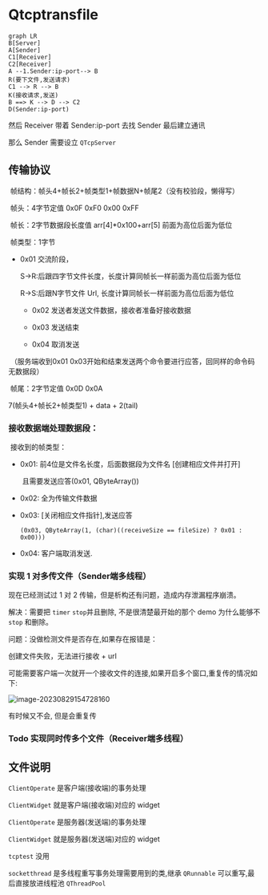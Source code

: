 # Qtcptransfile

```mermaid
graph LR
B[Server]
A[Sender]
C1[Receiver]
C2[Receiver]
A --1.Sender:ip-port--> B
R(要下文件,发送请求)
C1 --> R --> B
K(接收请求,发送)
B ==> K --> D --> C2
D(Sender:ip-port)
```

然后 Receiver 带着 Sender:ip-port 去找 Sender 最后建立通讯

那么 Sender 需要设立 `QTcpServer`

## 传输协议



​    帧结构：帧头4+帧长2+帧类型1+帧数据N+帧尾2（没有校验段，懒得写）

​    帧头：4字节定值 0x0F 0xF0 0x00 0xFF

​    帧长：2字节数据段长度值 arr[4]*0x100+arr[5] 前面为高位后面为低位

​    帧类型：1字节

   - 0x01 交流阶段，

     S->R:后跟四字节文件长度，长度计算同帧长一样前面为高位后面为低位

     R->S:后跟N字节文件 Url, 长度计算同帧长一样前面为高位后面为低位

        - 0x02 发送者发送文件数据，接收者准备好接收数据

        - 0x03 发送结束

        - 0x04 取消发送

​    （服务端收到0x01 0x03开始和结束发送两个命令要进行应答，回同样的命令码无数据段）

​    帧尾：2字节定值 0x0D 0x0A

7(帧头4+帧长2+帧类型1) + data + 2(tail)

### 接收数据端处理数据段：

​	接收到的帧类型：

- 0x01: 前4位是文件名长度，后面数据段为文件名 [创建相应文件并打开]

  ​		且需要发送应答(0x01, QByteArray())

- 0x02: 全为传输文件数据

- 0x03: [关闭相应文件指针],发送应答

  `(0x03, QByteArray(1, (char)((receiveSize == fileSize) ? 0x01 : 0x00)))`

- 0x04: 客户端取消发送.



### 实现 1 对多传文件（Sender端多线程）

现在已经测试过 1 对 2 传输，但是析构还有问题，造成内存泄漏程序崩溃。

解决：需要把 `timer` `stop`并且删除, 不是很清楚最开始的那个 demo 为什么能够不 `stop` 和删除。

问题：没做检测文件是否存在,如果存在报错是：

创建文件失败，无法进行接收 + url

可能需要客户端一次就开一个接收文件的连接,如果开启多个窗口,重复传的情况如下:

![image-20230829154728160](https://s2.loli.net/2023/08/29/vzwUDEJ324ksFyI.png)

有时候又不会, 但是会重复传

### Todo 实现同时传多个文件（Receiver端多线程）

## 文件说明

`ClientOperate` 是客户端(接收端)的事务处理

`ClientWidget` 就是客户端(接收端)对应的 widget

`ClientOperate` 是服务器(发送端)的事务处理

`ClientWidget` 就是服务器(发送端)对应的 widget

`tcptest` 没用

`socketthread` 是多线程重写事务处理需要用到的类,继承 `QRunnable` 可以重写,最后直接放进线程池 `QThreadPool`
